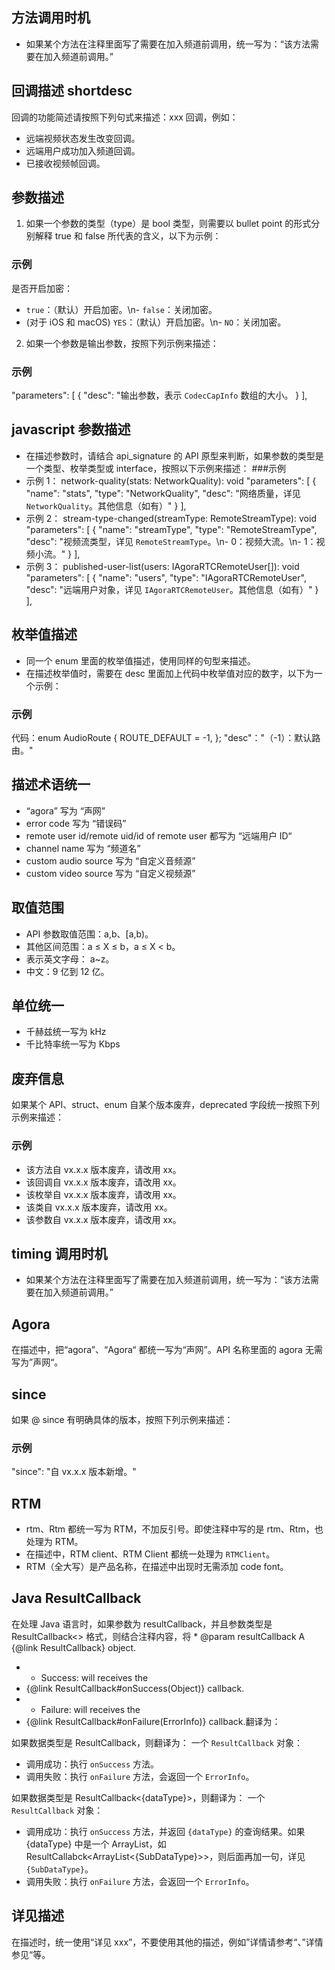 ## 方法调用时机

-   如果某个方法在注释里面写了需要在加入频道前调用，统一写为：“该方法需要在加入频道前调用。”

## 回调描述 shortdesc

回调的功能简述请按照下列句式来描述：xxx 回调，例如：

-   远端视频状态发生改变回调。
-   远端用户成功加入频道回调。
-   已接收视频帧回调。

## 参数描述

1. 如果一个参数的类型（type）是 bool 类型，则需要以 bullet point 的形式分别解释 true 和 false 所代表的含义，以下为示例：

### 示例

是否开启加密：

-   `true`：（默认）开启加密。\n- `false`：关闭加密。
-   (对于 iOS 和 macOS) `YES`：（默认）开启加密。\n- `NO`：关闭加密。

2. 如果一个参数是输出参数，按照下列示例来描述：

### 示例

"parameters": [
{
"desc": "输出参数，表示 `CodecCapInfo` 数组的大小。
}
],

## javascript 参数描述

-   在描述参数时，请结合 api_signature 的 API 原型来判断，如果参数的类型是一个类型、枚举类型或 interface，按照以下示例来描述： ###示例
-   示例 1：
    network-quality(stats: NetworkQuality): void
    "parameters": [
    {
    "name": "stats",
    "type": "NetworkQuality",
    "desc": "网络质量，详见 `NetworkQuality`。其他信息（如有）"
    }
    ],
-   示例 2：
    stream-type-changed(streamType: RemoteStreamType): void
    "parameters": [
    {
    "name": "streamType",
    "type": "RemoteStreamType",
    "desc": "视频流类型，详见 `RemoteStreamType`。\n- 0：视频大流。\n- 1：视频小流。"
    }
    ],
-   示例 3：
    published-user-list(users: IAgoraRTCRemoteUser[]): void
    "parameters": [
    {
    "name": "users",
    "type": "IAgoraRTCRemoteUser",
    "desc": "远端用户对象，详见 `IAgoraRTCRemoteUser`。其他信息（如有）"
    }
    ],

###

## 枚举值描述

-   同一个 enum 里面的枚举值描述，使用同样的句型来描述。
-   在描述枚举值时，需要在 desc 里面加上代码中枚举值对应的数字，以下为一个示例：

### 示例

代码：enum AudioRoute {
ROUTE_DEFAULT = -1,
};
"desc"："（-1）：默认路由。"

## 描述术语统一

-   “agora” 写为 “声网”
-   error code 写为 “错误码”
-   remote user id/remote uid/id of remote user 都写为 “远端用户 ID“
-   channel name 写为 “频道名”
-   custom audio source 写为 “自定义音频源”
-   custom video source 写为 “自定义视频源”

## 取值范围

-   API 参数取值范围：a,b、[a,b)。
-   其他区间范围：a ≤ X ≤ b，a ≤ X < b。
-   表示英文字母： a~z。
-   中文：9 亿到 12 亿。

## 单位统一

-   千赫兹统一写为 kHz
-   千比特率统一写为 Kbps

## 废弃信息

如果某个 API、struct、enum 自某个版本废弃，deprecated 字段统一按照下列示例来描述：

### 示例

-   该方法自 vx.x.x 版本废弃，请改用 xx。
-   该回调自 vx.x.x 版本废弃，请改用 xx。
-   该枚举自 vx.x.x 版本废弃，请改用 xx。
-   该类自 vx.x.x 版本废弃，请改用 xx。
-   该参数自 vx.x.x 版本废弃，请改用 xx。

## timing 调用时机

-   如果某个方法在注释里面写了需要在加入频道前调用，统一写为：“该方法需要在加入频道前调用。”

## Agora

在描述中，把“agora”、“Agora“ 都统一写为“声网”。API 名称里面的 agora 无需写为”声网“。

## since

如果 @ since 有明确具体的版本，按照下列示例来描述：

### 示例

"since": "自 vx.x.x 版本新增。"

## RTM

-   rtm、Rtm 都统一写为 RTM，不加反引号。即使注释中写的是 rtm、Rtm，也处理为 RTM。
-   在描述中，RTM client、RTM Client 都统一处理为 `RTMClient`。
-   RTM（全大写）是产品名称，在描述中出现时无需添加 code font。

## Java ResultCallback

在处理 Java 语言时，如果参数为 resultCallback，并且参数类型是 ResultCallback<> 格式，则结合注释内容，将 \* @param resultCallback A {@link ResultCallback} object.

-   -   Success: will receives the
-   {@link ResultCallback#onSuccess(Object)} callback.
-   -   Failure: will receives the
-   {@link ResultCallback#onFailure(ErrorInfo)} callback.翻译为：

如果数据类型是 ResultCallback<void>，则翻译为：
一个 `ResultCallback` 对象：

-   调用成功：执行 `onSuccess` 方法。
-   调用失败：执行 `onFailure` 方法，会返回一个 `ErrorInfo`。

如果数据类型是 ResultCallback<{dataType}>，则翻译为：
一个 `ResultCallback` 对象：

-   调用成功：执行 `onSuccess` 方法，并返回 `{dataType}` 的查询结果。如果 {dataType} 中是一个 ArrayList，如 ResultCallabck<ArrayList<{SubDataType}>>，则后面再加一句，详见 `{SubDataType}`。
-   调用失败：执行 `onFailure` 方法，会返回一个 `ErrorInfo`。

## 详见描述

在描述时，统一使用“详见 xxx”，不要使用其他的描述，例如”详情请参考“、”详情参见“等。
